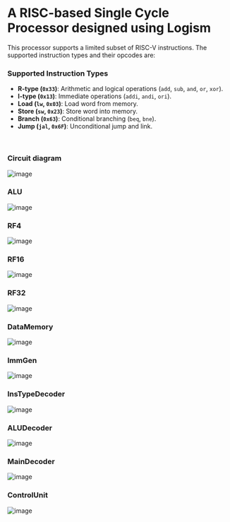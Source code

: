 # A RISC-based Single Cycle Processor designed using Logism

This processor supports a limited subset of RISC-V instructions. The supported instruction types and their opcodes are:  
### Supported Instruction Types  
- **R-type (`0x33`)**: Arithmetic and logical operations (`add`, `sub`, `and`, `or`, `xor`).  
- **I-type (`0x13`)**: Immediate operations (`addi`, `andi`, `ori`).  
- **Load (`lw`, `0x03`)**: Load word from memory.  
- **Store (`sw`, `0x23`)**: Store word into memory.  
- **Branch (`0x63`)**: Conditional branching (`beq`, `bne`).  
- **Jump (`jal`, `0x6F`)**: Unconditional jump and link.

<br>  

### Circuit diagram
![image](https://github.com/user-attachments/assets/ae8e790c-fb8a-4b1f-8605-0f150c0be12f)
<br>

### ALU
![image](https://github.com/user-attachments/assets/6761db8e-08c3-42c4-8435-69053601dae7)
<br>

### RF4
![image](https://github.com/user-attachments/assets/f12a85ea-3ebd-4626-be3f-90b4c5119db3)
<br>

### RF16 
![image](https://github.com/user-attachments/assets/528258ac-eb6a-4a2f-afea-adeb0dd429a5)
<br>

### RF32
![image](https://github.com/user-attachments/assets/4c9078ba-528d-4cf4-bc00-6794550d269b)
<br>

### DataMemory
![image](https://github.com/user-attachments/assets/1eeafbb1-a109-436c-8c28-0d65c42be123)
<br>

### ImmGen
![image](https://github.com/user-attachments/assets/44f1f985-4d53-4a1b-b471-628634d10f64)
<br>

### InsTypeDecoder
![image](https://github.com/user-attachments/assets/e1e708ab-8706-4546-b14a-e412fcf3257f)
<br>

### ALUDecoder
![image](https://github.com/user-attachments/assets/f4d4a729-6c74-4bab-9d5c-55850736620a)
<br>

### MainDecoder
![image](https://github.com/user-attachments/assets/c1a2b6e6-bc86-4114-9a9b-ca373d1bd4d0)
<br>

### ControlUnit
![image](https://github.com/user-attachments/assets/8f49b57b-755f-4bfe-a17c-c620836fed35)
<br>
